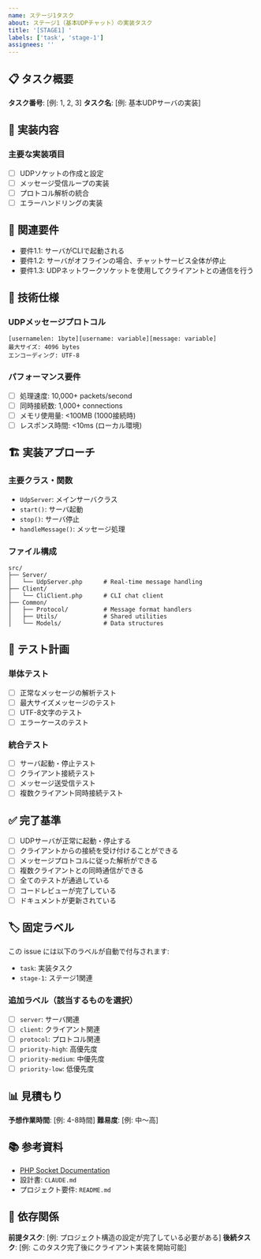 ```yaml
---
name: ステージ1タスク
about: ステージ1（基本UDPチャット）の実装タスク
title: '[STAGE1] '
labels: ['task', 'stage-1']
assignees: ''
---
```


## 📋 タスク概要
**タスク番号**: [例: 1, 2, 3]
**タスク名**: [例: 基本UDPサーバの実装]

## 🎯 実装内容
<!-- ステージ1固有の実装内容を詳しく説明してください -->

### 主要な実装項目
- [ ] UDPソケットの作成と設定
- [ ] メッセージ受信ループの実装
- [ ] プロトコル解析の統合
- [ ] エラーハンドリングの実装

## 📝 関連要件
<!-- ステージ1の要件を記載 -->
- 要件1.1: サーバがCLIで起動される
- 要件1.2: サーバがオフラインの場合、チャットサービス全体が停止
- 要件1.3: UDPネットワークソケットを使用してクライアントとの通信を行う

## 🔧 技術仕様

### UDPメッセージプロトコル
```
[usernamelen: 1byte][username: variable][message: variable]
最大サイズ: 4096 bytes
エンコーディング: UTF-8
```

### パフォーマンス要件
- [ ] 処理速度: 10,000+ packets/second
- [ ] 同時接続数: 1,000+ connections
- [ ] メモリ使用量: <100MB (1000接続時)
- [ ] レスポンス時間: <10ms (ローカル環境)

## 🏗️ 実装アプローチ

### 主要クラス・関数
- `UdpServer`: メインサーバクラス
- `start()`: サーバ起動
- `stop()`: サーバ停止
- `handleMessage()`: メッセージ処理

### ファイル構成
```
src/
├── Server/
│   └── UdpServer.php      # Real-time message handling
├── Client/
│   └── CliClient.php      # CLI chat client
├── Common/
│   ├── Protocol/          # Message format handlers
│   ├── Utils/             # Shared utilities
│   └── Models/            # Data structures
```

## 🧪 テスト計画

### 単体テスト
- [ ] 正常なメッセージの解析テスト
- [ ] 最大サイズメッセージのテスト
- [ ] UTF-8文字のテスト
- [ ] エラーケースのテスト

### 統合テスト
- [ ] サーバ起動・停止テスト
- [ ] クライアント接続テスト
- [ ] メッセージ送受信テスト
- [ ] 複数クライアント同時接続テスト

## ✅ 完了基準
- [ ] UDPサーバが正常に起動・停止する
- [ ] クライアントからの接続を受け付けることができる
- [ ] メッセージプロトコルに従った解析ができる
- [ ] 複数クライアントとの同時通信ができる
- [ ] 全てのテストが通過している
- [ ] コードレビューが完了している
- [ ] ドキュメントが更新されている

## 🏷️ 固定ラベル
この issue には以下のラベルが自動で付与されます:
- `task`: 実装タスク
- `stage-1`: ステージ1関連

### 追加ラベル（該当するものを選択）
- [ ] `server`: サーバ関連
- [ ] `client`: クライアント関連
- [ ] `protocol`: プロトコル関連
- [ ] `priority-high`: 高優先度
- [ ] `priority-medium`: 中優先度
- [ ] `priority-low`: 低優先度

## 📊 見積もり
**予想作業時間**: [例: 4-8時間]
**難易度**: [例: 中〜高]

## 📚 参考資料
- [PHP Socket Documentation](https://www.php.net/manual/en/book.sockets.php)
- 設計書: `CLAUDE.md`
- プロジェクト要件: `README.md`

## 🔗 依存関係
**前提タスク**: [例: プロジェクト構造の設定が完了している必要がある]
**後続タスク**: [例: このタスク完了後にクライアント実装を開始可能]